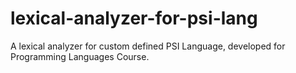 # lexical-analyzer-for-psi-lang
A lexical analyzer for custom defined PSI Language, developed for Programming Languages Course.
